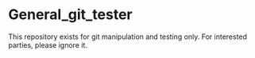 # General_git_tester
This repository exists for git manipulation and testing only. For interested parties, please ignore it.
